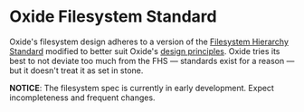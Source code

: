 # Oxide Filesystem Standard

Oxide's filesystem design adheres to a version of the [Filesystem Hierarchy Standard](https://refspecs.linuxfoundation.org/fhs.shtml)
modified to better suit Oxide's [design principles](../design.md). Oxide tries its best
to not deviate too much from the FHS &mdash; standards exist for a reason &mdash; but
it doesn't treat it as set in stone.

**NOTICE**: The filesystem spec is currently in early development. 
Expect incompleteness and frequent changes.